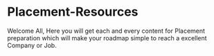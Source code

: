 # Placement-Resources
Welcome All,
Here you will get each and every content for Placement preparation which will make your roadmap simple to reach a excellent Company or Job.
